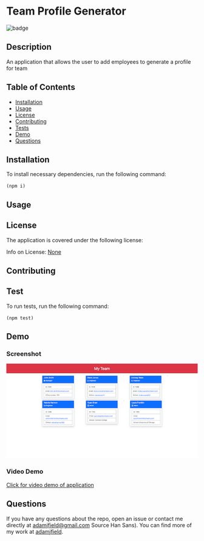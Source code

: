 # Team Profile Generator

![badge](https://img.shields.io/badge/license-None-blue)

## Description

An application that allows the user to add employees to generate a profile for team

## Table of Contents

- [Installation](#installation)
- [Usage](#usage)
- [License](#license)
- [Contributing](#contributing)
- [Tests](#tests)
- [Demo](#demo)
- [Questions](#questions)

<a name="installation"></a>

## Installation

To install necessary dependencies, run the following command:

    (npm i)

<a name="usage"></a>

## Usage

<a name="license"></a>

## License

The application is covered under the following license:

Info on License: [None](https://choosealicense.com/licenses/None)

<a name="contributing"></a>

## Contributing

<a name="tests"></a>

## Test

To run tests, run the following command:

    (npm test)

<a name="demo"></a>

## Demo
### Screenshot
![screenshot](./assets/images/TeamGenerator-Screenshot.jpg)
### Video Demo
[Click for video demo of application](https://youtu.be/JRlQ6oM-Zms)

<a name="questions"></a>

## Questions

If you have any questions about the repo, open an issue or contact me directly at [adamjfield@gmail.com](mailto:adamjfield@gmail.com) Source Han Sans). You can find more of my work at [adamjfield](https://github.com/adamjfield).
